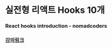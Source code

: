 # 실전형 리액트 Hooks 10개

### React hooks introduction - nomadcoders

### [강의링크](https://nomadcoders.co/react-hooks-introduction)
